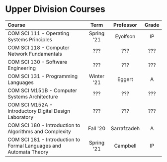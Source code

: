 # Upper Division Courses

| Course                                                       |    Term    |  Professor  | Grade |
| :----------------------------------------------------------- | :--------: | :---------: | :---: |
| COM SCI 111 - Operating Systems Principles                   | Spring '21 |  Eyolfson   |  IP   |
| COM SCI 118 - Computer Network Fundamentals                  |    ???     |     ???     |  ???  |
| COM SCI 130 - Software Engineering                           |    ???     |     ???     |  ???  |
| COM SCI 131 - Programming Languages                          | Winter '21 |   Eggert    |   A   |
| COM SCI M151B - Computer Systems Architecture                |    ???     |     ???     |  ???  |
| COM SCI M152A - Introductory Digital Design Laboratory       |    ???     |     ???     |  ???  |
| COM SCI 180 - Introduction to Algorithms and Complexity      |  Fall '20  | Sarrafzadeh |   A   |
| COM SCI 181 - Introduction to Formal Languages and Automata Theory | Spring '21 |  Campbell   |  IP   |